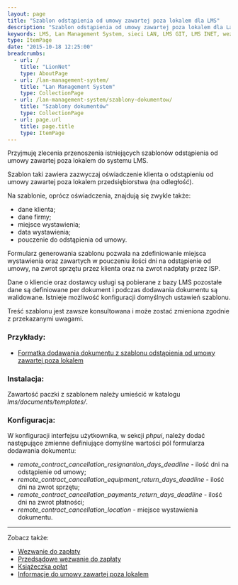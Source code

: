 ```yaml
---
layout: page
title: "Szablon odstąpienia od umowy zawartej poza lokalem dla LMS"
description: "Szablon odstąpienia od umowy zawartej poza lokalem dla Lan Management System"
keywords: LMS, Lan Management System, sieci LAN, LMS GIT, LMS INET, wezwanie do zapłaty, przedsądowe wezwanie do zapłaty, ostateczne przedsądowe wezwanie do zapłaty, druki wpłat, uokik, umowa w lokalu, umowa poza lokalem, odstąpienie od umowy, telekomunikacja, internet
type: ItemPage
date: "2015-10-18 12:25:00"
breadcrumbs:
  - url: /
    title: "LionNet"
    type: AboutPage
  - url: /lan-management-system/
    title: "Lan Management System"
    type: CollectionPage
  - url: /lan-management-system/szablony-dokumentow/
    title: "Szablony dokumentów"
    type: CollectionPage
  - url: page.url
    title: page.title
    type: ItemPage
---
```


Przyjmuję zlecenia przenoszenia istniejących szablonów odstąpienia od umowy zawartej
poza lokalem do systemu LMS.

Szablon taki zawiera zazwyczaj oświadczenie klienta o odstąpieniu od umowy zawartej poza lokalem 
przedsiębiorstwa (na odległość).

Na szablonie, oprócz oświadczenia, znajdują się zwykle także:

 * dane klienta;
 * dane firmy;
 * miejsce wystawienia;
 * data wystawienia;
 * pouczenie do odstąpienia od umowy.

Formularz generowania szablonu pozwala na zdefiniowanie miejsca wystawienia oraz
zawartych w pouczeniu ilości dni na odstąpienie od umowy, na zwrot sprzętu przez
klienta oraz na zwrot nadpłaty przez ISP.

Dane o kliencie oraz dostawcy usługi są pobierane z bazy LMS pozostałe dane są
definiowane per dokument i podczas dodawania dokumentu są walidowane. Istnieje 
możliwość konfiguracji domyślnych ustawień szablonu.

Treść szablonu jest zawsze konsultowana i może zostać zmieniona zgodnie z przekazanymi
uwagami.

### Przykłady:

 * [Formatka dodawania dokumentu z szablonu odstąpienia od umowy zawartej poza lokalem](/assets/img/szablony_dokumentow/odstapienie_od_umowy_zawartej_poza_lokalem.png)

### Instalacja:

Zawartość paczki z szablonem należy umieścić w katalogu *lms/documents/templates/*.

### Konfiguracja:

W konfiguracji interfejsu użytkownika, w sekcji *phpui*, należy dodać 
następujące zmienne definiujące domyślne wartości pól formularza dodawania
dokumentu:

 * *remote_contract_cancellation_resignantion_days_deadline* - ilość dni na odstąpienie od umowy;
 * *remote_contract_cancellation_equipment_return_days_deadline* - ilość dni na zwrot sprzętu;
 * *remote_contract_cancellation_payments_return_days_deadline* - ilość dni na zwrot płatności;
 * *remote_contract_cancellation_location* - miejsce wystawienia dokumentu.


* * *

Zobacz także:

 * [Wezwanie do zapłaty](/lan-management-system/szablony-dokumentow/wezwanie-do-zaplaty)
 * [Przedsądowe wezwanie do zapłaty](/lan-management-system/szablony-dokumentow/przedsadowe-wezwanie-do-zaplaty)
 * [Książeczka opłat](/lan-management-system/szablony-dokumentow/ksiazeczka-oplat)
 * [Informacje do umowy zawartej poza lokalem](/lan-management-system/szablony-dokumentow/informacje-do-umowy-zawartej-poza-lokalem)



